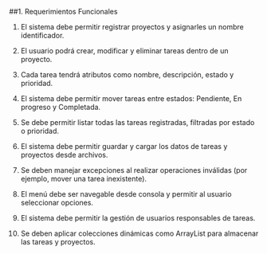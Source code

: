 ##1. Requerimientos Funcionales

1. El sistema debe permitir registrar proyectos y asignarles un nombre identificador.


2. El usuario podrá crear, modificar y eliminar tareas dentro de un proyecto.


3. Cada tarea tendrá atributos como nombre, descripción, estado y prioridad.


4. El sistema debe permitir mover tareas entre estados: Pendiente, En progreso y Completada.


5. Se debe permitir listar todas las tareas registradas, filtradas por estado o prioridad.


6. El sistema debe permitir guardar y cargar los datos de tareas y proyectos desde archivos.


7. Se deben manejar excepciones al realizar operaciones inválidas (por ejemplo, mover una tarea inexistente).


8. El menú debe ser navegable desde consola y permitir al usuario seleccionar opciones.


9. El sistema debe permitir la gestión de usuarios responsables de tareas.


10. Se deben aplicar colecciones dinámicas como ArrayList para almacenar las tareas y proyectos.
